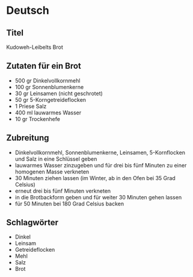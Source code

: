 # Deutsch

## Titel

Kudoweh-Leibelts Brot

## Zutaten für ein Brot

* 500 gr Dinkelvollkornmehl
* 100 gr Sonnenblumenkerne
* 30 gr Leinsamen (nicht geschrotet)
* 50 gr 5-Korngetreideflocken
* 1 Priese Salz
* 400 ml lauwarmes Wasser
* 10 gr Trockenhefe

## Zubreitung

* Dinkelvollkornmehl, Sonnenblumenkerne, Leinsamen, 5-Kornflocken und Salz in eine Schlüssel geben
* lauwarmes Wasser zinzugeben und für drei bis fünf Minuten zu einer homogenen Masse verkneten
* 30 Minuten ziehen lassen (im Winter, ab in den Ofen bei 35 Grad Celsius)
* erneut drei bis fünf Minuten verkneten
* in die Brotbackform geben und für weiter 30 Minuten gehen lassen
* für 50 Minuten bei 180 Grad Celsius backen

## Schlagwörter

* Dinkel
* Leinsam
* Getreideflocken
* Mehl
* Salz
* Brot
